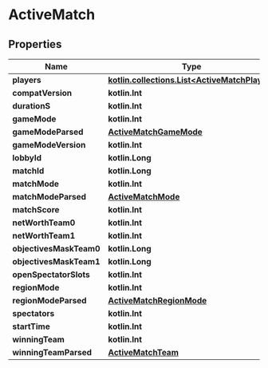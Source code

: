 
# ActiveMatch

## Properties
Name | Type | Description | Notes
------------ | ------------- | ------------- | -------------
**players** | [**kotlin.collections.List&lt;ActiveMatchPlayer&gt;**](ActiveMatchPlayer.md) |  | 
**compatVersion** | **kotlin.Int** |  |  [optional]
**durationS** | **kotlin.Int** |  |  [optional]
**gameMode** | **kotlin.Int** |  |  [optional]
**gameModeParsed** | [**ActiveMatchGameMode**](ActiveMatchGameMode.md) |  |  [optional]
**gameModeVersion** | **kotlin.Int** |  |  [optional]
**lobbyId** | **kotlin.Long** |  |  [optional]
**matchId** | **kotlin.Long** |  |  [optional]
**matchMode** | **kotlin.Int** |  |  [optional]
**matchModeParsed** | [**ActiveMatchMode**](ActiveMatchMode.md) |  |  [optional]
**matchScore** | **kotlin.Int** |  |  [optional]
**netWorthTeam0** | **kotlin.Int** |  |  [optional]
**netWorthTeam1** | **kotlin.Int** |  |  [optional]
**objectivesMaskTeam0** | **kotlin.Long** |  |  [optional]
**objectivesMaskTeam1** | **kotlin.Long** |  |  [optional]
**openSpectatorSlots** | **kotlin.Int** |  |  [optional]
**regionMode** | **kotlin.Int** |  |  [optional]
**regionModeParsed** | [**ActiveMatchRegionMode**](ActiveMatchRegionMode.md) |  |  [optional]
**spectators** | **kotlin.Int** |  |  [optional]
**startTime** | **kotlin.Int** |  |  [optional]
**winningTeam** | **kotlin.Int** |  |  [optional]
**winningTeamParsed** | [**ActiveMatchTeam**](ActiveMatchTeam.md) |  |  [optional]



